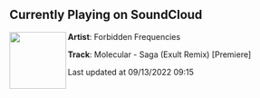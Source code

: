 ## Currently Playing on SoundCloud

[<img align="left" width="100" src="https://i1.sndcdn.com/artworks-lt4zPLo1WjUyday0-BmVeDA-t500x500.png">](https://soundcloud.com/forbiddenfrequenciesdnb/molecular-saga-exult-remix-premiere)

**Artist**: Forbidden Frequencies 

**Track**: Molecular - Saga (Exult Remix) [Premiere]

Last updated at 09/13/2022 09:15
